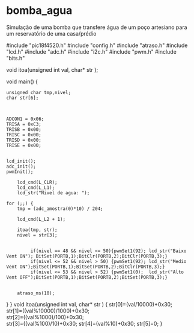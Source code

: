 # bomba_agua
Simulação de uma bomba que transfere água de um poço artesiano para um reservatório de uma casa/prédio

#include "pic18f4520.h"
#include "config.h"
#include "atraso.h"
#include "lcd.h"
#include "adc.h"
#include "i2c.h"
#include "pwm.h"
#include "bits.h"

void itoa(unsigned int val, char* str );


void main() {

    unsigned char tmp,nivel;
    char str[6];
   
   

    ADCON1 = 0x06;
    TRISA = 0xC3;
    TRISB = 0x00;
    TRISC = 0x00;
    TRISD = 0x00;
    TRISE = 0x00;
   
    
    lcd_init();
    adc_init();
    pwmInit();

        lcd_cmd(L_CLR);
        lcd_cmd(L_L1);
        lcd_str("Nivel de agua: ");
    
    for (;;) {
        tmp = (adc_amostra(0)*10) / 204;
      
        lcd_cmd(L_L2 + 1);
      
        itoa(tmp, str);
        nivel = str[3];
        
        
             if(nivel == 48 && nivel <= 50){pwmSet1(92); lcd_str("Baixo Vent ON"); BitSet(PORTB,1);BitClr(PORTB,2);BitClr(PORTB,3);}
             if(nivel <= 52 && nivel > 50) {pwmSet1(92); lcd_str("Medio Vent ON");BitSet(PORTB,1);BitSet(PORTB,2);BitClr(PORTB,3);}
             if(nivel <= 53 && nivel > 52) {pwmSet1(0);  lcd_str("Alto Vent OFF");BitSet(PORTB,1);BitSet(PORTB,2);BitSet(PORTB,3);}
        
        
        atraso_ms(10);
            
             
           
        
}
}
void itoa(unsigned int val, char* str )
{
  str[0]=(val/10000)+0x30;  
  str[1]=((val%10000)/1000)+0x30;  
  str[2]=((val%1000)/100)+0x30;  
  str[3]=((val%100)/10)+0x30;
  str[4]=(val%10)+0x30;
  str[5]=0;
}
